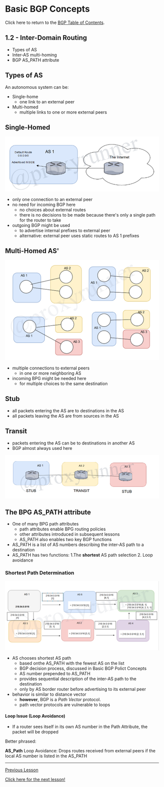 # Basic BGP Concepts

Click here to return to the [BGP Table of Contents](./README.md).

## 1.2 - Inter-Domain Routing

* Types of AS
* Inter-AS multi-homing
* BGP AS_PATH attribute

## Types of AS

An autonomous system can be:

* Single-home
    + one link to an external peer
* Multi-homed
    + multiple links to one or more external peers

## Single-Homed

![Single-Homed Example](../../../img/single-homed.png)

* only one connection to an external peer
* no need for incoming BGP here
    + no choices about external routes
    + there is no decisions to be made because there's only a single path for the router to take
* outgoing BGP might be used
    + to advertise internal prefixes to external peer
    + alternative: external peer uses static routes to AS 1 prefixes

## Multi-Homed AS'

![Multi-Homed Example](../../../img/multi-homed.png)

* multiple connections to external peers
    + in one or more neighboring AS
* incoming BPG might be needed here
    + for multiple choices to the same destination

## Stub

* all packets entering the AS are to destinations in the AS
* all packets leaving the AS are from sources in the AS

## Transit

* packets entering the AS can be to destinations in another AS
* BGP almost always used here

![Stub-transit Example](../../../img/stub-transit.png)

## The BPG AS_PATH attribute

* One of many BPG path attributes
    + path attributes enable BPG routing policies
    + other attributes introduced in subsequent lessons
    + AS_PATH also enables two key BGP functions
* AS_PATH is a list of AS numbers describing the inter-AS path to a destination
* AS_PATH has two functions:
    1.The __shortest__ AS path selection
    2. Loop avoidance

### Shortest Path Determination

![Path Attribute Example](../../../img/path-attribute.png)

* AS chooses shortest AS path
    + based onthe AS_PATH with the fewest AS on the list
    + BGP decision process, discussed in Basic BGP Polict Concepts
    + AS number prepended to AS_PATH
    + provides sequential description of the inter-AS path to the destination
    + only by AS border router before advertising to its external peer
* behavior is similar to distance vector
    + __however__, BGP is a _Path Vector_ protocol.
    + path vector protocols are vulnerable to loops

#### Loop Issue (Loop Avoidance)

* If a router sees itself in its own AS number in the Path Attribute, the packet will be dropped

Better phrased:

__AS_Path__ Loop Avoidance: Drops routes received from external peers if the local AS number is listed in the AS_PATH

---

[Previous Lesson](./1.1.md)

[Click here for the next lesson!](./2.1.md)

